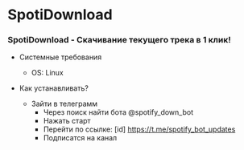 # SpotiDownload
### SpotiDownload - Скачивание текущего трека в 1 клик! ###



+ Системные требования
  - OS: Linux

+ Как устанавливать?
  <pip install pyrogram tg-crypto>
  - Зайти в телеграмм
    - Через поиск найти бота @spotify_down_bot
    - Нажать старт
    - Перейти по ссылке: [id] https://t.me/spotify_bot_updates
    - Подписатся на канал